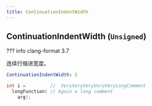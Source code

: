 ```yaml
---
title: ContinuationIndentWidth
---
```


## ContinuationIndentWidth (`Unsigned`)

??? info
    clang-format 3.7

连续行缩进宽度。

```yaml
ContinuationIndentWidth: 2
```

```cpp
int i =         //  VeryVeryVeryVeryVeryLongComment
  longFunction( // Again a long comment
    arg);
```

